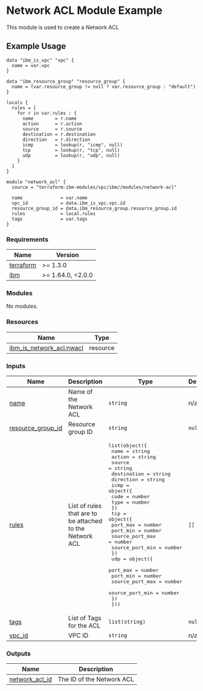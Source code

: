 # Network ACL Module Example

This module is used to create a Network ACL

## Example Usage
```
data "ibm_is_vpc" "vpc" {
  name = var.vpc
}

data "ibm_resource_group" "resource_group" {
  name = (var.resource_group != null ? var.resource_group : "default")
}

locals {
  rules = [
    for r in var.rules : {
      name        = r.name
      action      = r.action
      source      = r.source
      destination = r.destination
      direction   = r.direction
      icmp        = lookup(r, "icmp", null)
      tcp         = lookup(r, "tcp", null)
      udp         = lookup(r, "udp", null)
    }
  ]
}

module "network_acl" {
  source = "terraform-ibm-modules/vpc/ibm//modules/network-acl"

  name              = var.name
  vpc_id            = data.ibm_is_vpc.vpc.id
  resource_group_id = data.ibm_resource_group.resource_group.id
  rules             = local.rules
  tags              = var.tags
}
```

<!-- BEGINNING OF PRE-COMMIT-TERRAFORM DOCS HOOK -->
### Requirements

| Name | Version |
|------|---------|
| <a name="requirement_terraform"></a> [terraform](#requirement\_terraform) | >= 1.3.0 |
| <a name="requirement_ibm"></a> [ibm](#requirement\_ibm) | >= 1.64.0, <2.0.0 |

### Modules

No modules.

### Resources

| Name | Type |
|------|------|
| [ibm_is_network_acl.nwacl](https://registry.terraform.io/providers/IBM-Cloud/ibm/latest/docs/resources/is_network_acl) | resource |

### Inputs

| Name | Description | Type | Default | Required |
|------|-------------|------|---------|:--------:|
| <a name="input_name"></a> [name](#input\_name) | Name of the Network ACL | `string` | n/a | yes |
| <a name="input_resource_group_id"></a> [resource\_group\_id](#input\_resource\_group\_id) | Resource group ID | `string` | `null` | no |
| <a name="input_rules"></a> [rules](#input\_rules) | List of rules that are to be attached to the Network ACL | <pre>list(object({<br>    name        = string<br>    action      = string<br>    source      = string<br>    destination = string<br>    direction   = string<br>    icmp = object({<br>      code = number<br>      type = number<br>    })<br>    tcp = object({<br>      port_max        = number<br>      port_min        = number<br>      source_port_max = number<br>      source_port_min = number<br>    })<br>    udp = object({<br>      port_max        = number<br>      port_min        = number<br>      source_port_max = number<br>      source_port_min = number<br>    })<br>  }))</pre> | `[]` | no |
| <a name="input_tags"></a> [tags](#input\_tags) | List of Tags for the ACL | `list(string)` | `null` | no |
| <a name="input_vpc_id"></a> [vpc\_id](#input\_vpc\_id) | VPC ID | `string` | n/a | yes |

### Outputs

| Name | Description |
|------|-------------|
| <a name="output_network_acl_id"></a> [network\_acl\_id](#output\_network\_acl\_id) | The ID of the Network ACL |
<!-- END OF PRE-COMMIT-TERRAFORM DOCS HOOK -->
